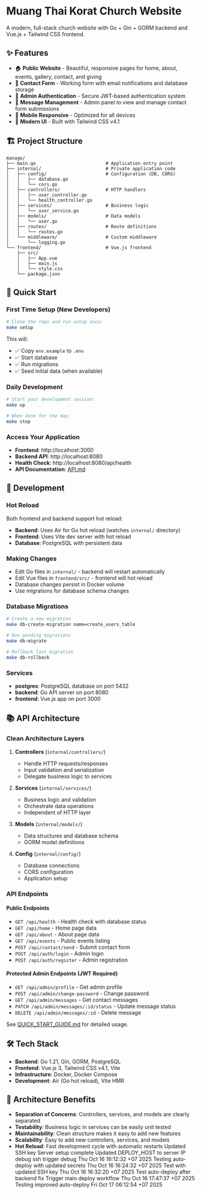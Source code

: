 # Muang Thai Korat Church Website

A modern, full-stack church website with Go + Gin + GORM backend and Vue.js + Tailwind CSS frontend.

## ✨ Features

- 🏠 **Public Website** - Beautiful, responsive pages for home, about, events, gallery, contact, and giving
- 📧 **Contact Form** - Working form with email notifications and database storage
- 🔐 **Admin Authentication** - Secure JWT-based authentication system
- 💬 **Message Management** - Admin panel to view and manage contact form submissions
- 📱 **Mobile Responsive** - Optimized for all devices
- 🎨 **Modern UI** - Built with Tailwind CSS v4.1

## 🏗️ Project Structure

```
manage/
├── main.go                          # Application entry point
├── internal/                        # Private application code
│   ├── config/                      # Configuration (DB, CORS)
│   │   ├── database.go
│   │   └── cors.go
│   ├── controllers/                 # HTTP handlers
│   │   ├── user_controller.go
│   │   └── health_controller.go
│   ├── services/                    # Business logic
│   │   └── user_service.go
│   ├── models/                      # Data models
│   │   └── user.go
│   ├── routes/                      # Route definitions
│   │   └── routes.go
│   └── middleware/                  # Custom middleware
│       └── logging.go
└── frontend/                        # Vue.js frontend
    ├── src/
    │   ├── App.vue
    │   ├── main.js
    │   └── style.css
    └── package.json
```

## 🚀 Quick Start

### First Time Setup (New Developers)

```bash
# Clone the repo and run setup once:
make setup
```

This will:

- ✅ Copy `env.example` to `.env`
- ✅ Start database
- ✅ Run migrations
- ✅ Seed initial data (when available)

### Daily Development

```bash
# Start your development session:
make up

# When done for the day:
make stop
```

### Access Your Application

- **Frontend**: http://localhost:3000
- **Backend API**: http://localhost:8080
- **Health Check**: http://localhost:8080/api/health
- **API Documentation**: [API.md](./API.md)

## 🔧 Development

### Hot Reload

Both frontend and backend support hot reload:

- **Backend**: Uses Air for Go hot reload (watches `internal/` directory)
- **Frontend**: Uses Vite dev server with hot reload
- **Database**: PostgreSQL with persistent data

### Making Changes

- Edit Go files in `internal/` - backend will restart automatically
- Edit Vue files in `frontend/src/` - frontend will hot reload
- Database changes persist in Docker volume
- Use migrations for database schema changes

### Database Migrations

```bash
# Create a new migration
make db-create-migration name=create_users_table

# Run pending migrations
make db-migrate

# Rollback last migration
make db-rollback
```

### Services

- **postgres**: PostgreSQL database on port 5432
- **backend**: Go API server on port 8080
- **frontend**: Vue.js app on port 3000

## 📚 API Architecture

### Clean Architecture Layers

1. **Controllers** (`internal/controllers/`)

   - Handle HTTP requests/responses
   - Input validation and serialization
   - Delegate business logic to services

2. **Services** (`internal/services/`)

   - Business logic and validation
   - Orchestrate data operations
   - Independent of HTTP layer

3. **Models** (`internal/models/`)

   - Data structures and database schema
   - GORM model definitions

4. **Config** (`internal/config/`)
   - Database connections
   - CORS configuration
   - Application setup

### API Endpoints

#### Public Endpoints

- `GET /api/health` - Health check with database status
- `GET /api/home` - Home page data
- `GET /api/about` - About page data
- `GET /api/events` - Public events listing
- `POST /api/contact/send` - Submit contact form
- `POST /api/auth/login` - Admin login
- `POST /api/auth/register` - Admin registration

#### Protected Admin Endpoints (JWT Required)

- `GET /api/admin/profile` - Get admin profile
- `POST /api/admin/change-password` - Change password
- `GET /api/admin/messages` - Get contact messages
- `PATCH /api/admin/messages/:id/status` - Update message status
- `DELETE /api/admin/messages/:id` - Delete message

See [QUICK_START_GUIDE.md](./QUICK_START_GUIDE.md) for detailed usage.

## 🛠️ Tech Stack

- **Backend**: Go 1.21, Gin, GORM, PostgreSQL
- **Frontend**: Vue.js 3, Tailwind CSS v4.1, Vite
- **Infrastructure**: Docker, Docker Compose
- **Development**: Air (Go hot reload), Vite HMR

## 🎯 Architecture Benefits

- **Separation of Concerns**: Controllers, services, and models are clearly separated
- **Testability**: Business logic in services can be easily unit tested
- **Maintainability**: Clean structure makes it easy to add new features
- **Scalability**: Easy to add new controllers, services, and models
- **Hot Reload**: Fast development cycle with automatic restarts
Updated SSH key
Server setup complete
Updated DEPLOY_HOST to server IP
debug ssh
trigger debug Thu Oct 16 16:12:32 +07 2025
Testing auto-deploy with updated secrets Thu Oct 16 16:24:32 +07 2025
Test with updated SSH key Thu Oct 16 16:32:20 +07 2025
Test auto-deploy after backend fix
Trigger main deploy workflow Thu Oct 16 17:47:37 +07 2025
Testing improved auto-deploy Fri Oct 17 06:12:54 +07 2025
